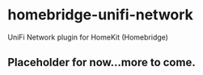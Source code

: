 # homebridge-unifi-network
UniFi Network plugin for HomeKit (Homebridge)

## Placeholder for now...more to come.

